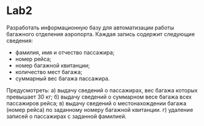 # Lab2
Разработать информационную базу для автоматизации работы багажного отделения аэропорта.
Каждая запись содержит следующие сведения:
-	фамилия, имя и отчество пассажира;
-	номер рейса;
-	номер багажной квитанции;
-	количество мест багажа;
-	суммарный вес багажа пассажира.

Предусмотреть:
а) выдачу сведений о пассажирах, вес багажа которых превышает 30 кг;
б) выдачу сведений о суммарном весе багажа всех пассажиров рейса;
в) выдачу сведений о местонахождении багажа (номер рейса) по заданному номеру багажной квитанции.
г) удаление записей о пассажирах с заданной фамилией. 
